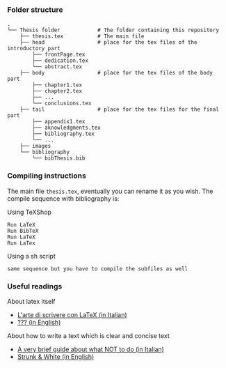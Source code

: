 ### Folder structure

```
.                
└── Thesis folder            # The folder containing this repository
    ├── thesis.tex           # The main file
    ├── head                 # place for the tex files of the introductory part
        ├── frontPage.tex
        ├── dedication.tex
        └── abstract.tex
    ├── body                 # place for the tex files of the body part
        ├── chapter1.tex
        ├── chapter2.tex
        ├── ...
        └── conclusions.tex
    ├── tail                 # place for the tex files for the final part
        ├── appendix1.tex
        ├── aknowledgments.tex
        ├── bibliography.tex
        └── ...
    ├── images 
    └── bibliography
        └── bibThesis.bib
```

### Compiling instructions
The main file `thesis.tex`, eventually you can rename it as you wish. The compile sequence with bibliography is:

Using TeXShop

    Run LaTeX
    Run BibTeX
    Run LaTeX
    Run LaTex
    
Using a sh script

    same sequence but you have to compile the subfiles as well

### Useful readings
About latex itself
* [L'arte di scrivere con LaTeX (in Italian)](http://www.lorenzopantieri.net/LaTeX_files/ArteLaTeX.pdf "L'arte di scrivere con LaTeX")
* [??? (in English)](http://)

About how to write a text which is clear and concise text
* [A very brief guide about what NOT to do (in Italian)](https://users.dimi.uniud.it/~stefano.mizzaro/dida/come-non-scrivere-la-tesi.html)
* [Strunk & White (in English)](http://www.bartleby.com/141/)
